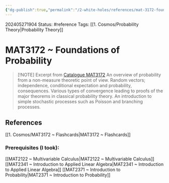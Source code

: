 ```yaml
---
{"dg-publish":true,"permalink":"/2-white-holes/references/mat-3172-foundations-of-probability/"}
---
```


202405271904
Status: #reference
Tags: [[1. Cosmos/Probability Theory\|Probability Theory]] 
# MAT3172 ~ Foundations of Probability

> [!NOTE] Excerpt from [Catalogue MAT3172](https://catalogue.uottawa.ca/search/?P=MAT%203172)
> An overview of probability from a non-measure theoretic point of view. Random vectors; independence, conditional expectation and probability, consequences. Various types of convergence leading to proofs of the major theorems in classical probability theory. An introduction to simple stochastic processes such as Poisson and branching processes.



## References
[[1. Cosmos/MAT3172 ~ Flashcards\|MAT3172 ~ Flashcards]]
### Prerequisites (I took):
[[MAT2122 ~ Multivariable Calculus\|MAT2122 ~ Multivariable Calculus]]
[[MAT2341 ~ Introduction to Applied Linear Algebra\|MAT2341 ~ Introduction to Applied Linear Algebra]]
[[MAT2371 ~ Introduction to Probability\|MAT2371 ~ Introduction to Probability]]

